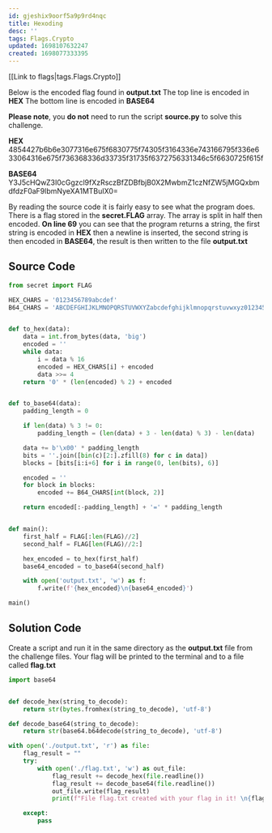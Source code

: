```yaml
---
id: gjeshix9oorf5a9p9rd4nqc
title: Hexoding
desc: ''
tags: Flags.Crypto
updated: 1698107632247
created: 1698077333395
---
```

[[Link to flags|tags.Flags.Crypto]]

Below is the encoded flag found in **output.txt**
The top line is encoded in **HEX**
The bottom line is encoded in **BASE64**

**Please note**, you **do not** need to run the script **source.py** to solve this challenge.



**HEX** 
4854427b6b6e3077316e675f6830775f74305f3164336e743166795f336e633064316e675f736368336d33735f31735f6372756331346c5f6630725f615f

**BASE64**
Y3J5cHQwZ3I0cGgzcl9fXzRsczBfZDBfbjB0X2MwbmZ1czNfZW5jMGQxbmdfdzF0aF9lbmNyeXA1MTBuIX0=



By reading the source code it is fairly easy to see what the program does. There is a flag stored in the **secret.FLAG** array. The array is split in half then encoded. **On line 69** you can see that the program returns a string, the first string is encoded in **HEX** then a newline is inserted, the second string is then encoded in **BASE64**, the result is then written to the file **output.txt**

## Source Code
``` python
from secret import FLAG

HEX_CHARS = '0123456789abcdef'
B64_CHARS = 'ABCDEFGHIJKLMNOPQRSTUVWXYZabcdefghijklmnopqrstuvwxyz0123456789+/'


def to_hex(data):
    data = int.from_bytes(data, 'big')
    encoded = ''
    while data:
        i = data % 16
        encoded = HEX_CHARS[i] + encoded
        data >>= 4
    return '0' * (len(encoded) % 2) + encoded


def to_base64(data):
    padding_length = 0

    if len(data) % 3 != 0:
        padding_length = (len(data) + 3 - len(data) % 3) - len(data)

    data += b'\x00' * padding_length
    bits = ''.join([bin(c)[2:].zfill(8) for c in data])
    blocks = [bits[i:i+6] for i in range(0, len(bits), 6)]

    encoded = ''
    for block in blocks:
        encoded += B64_CHARS[int(block, 2)]

    return encoded[:-padding_length] + '=' * padding_length


def main():
    first_half = FLAG[:len(FLAG)//2]
    second_half = FLAG[len(FLAG)//2:]

    hex_encoded = to_hex(first_half)
    base64_encoded = to_base64(second_half)

    with open('output.txt', 'w') as f:
        f.write(f'{hex_encoded}\n{base64_encoded}')

main()
```



## Solution Code
Create a script and run it in the same directory as the **output.txt** file from the challenge files. Your flag will be printed to the terminal and to a file called **flag.txt**
``` python
import base64


def decode_hex(string_to_decode):
    return str(bytes.fromhex(string_to_decode), 'utf-8')

def decode_base64(string_to_decode):
    return str(base64.b64decode(string_to_decode), 'utf-8')

with open('./output.txt', 'r') as file:
    flag_result = ""
    try:
        with open('./flag.txt', 'w') as out_file:
            flag_result += decode_hex(file.readline())
            flag_result += decode_base64(file.readline())
            out_file.write(flag_result)
            print(f"File flag.txt created with your flag in it! \n{flag_result}")

    except:
        pass

```